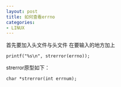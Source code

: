 ```yaml
---
layout: post
title: 如何查看errno
categories:
- LINUX
---
```


首先要加入头文件与头文件
在要输入的地方加上

    printf("%s\n", strerror(errno));

strerror原型如下：

	char *strerror(int errnum);
